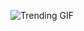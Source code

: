 ![Trending GIF](https://media4.giphy.com/media/v1.Y2lkPThiYjIxNzcyNXJjZDN2b2NieG02OXhvdWF0MWpqdTltbTVlNTZrNnd4enZzNWc4ZiZlcD12MV9naWZzX3NlYXJjaCZjdD1n/fryY00CO4xCz4uJuDQ/giphy.gif)
